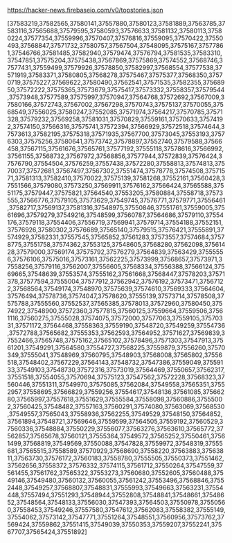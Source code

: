 https://hacker-news.firebaseio.com/v0/topstories.json

[37583219,37582565,37580141,37557880,37580123,37581889,37563785,37583116,37565688,37579595,37580593,37576633,37581132,37580113,37580224,37577354,37559996,37570407,37576816,37559095,37570422,37550493,37568847,37571732,37580757,37567504,37548095,37575167,37577861,37546766,37581485,37582940,37579474,37576794,37581535,37583310,37547851,37575204,37575438,37567869,37575869,37574552,37568746,37577431,37559499,37579926,37578850,37582997,37568554,37577538,37571919,37583371,37580805,37568278,37575467,37575377,37568350,37570719,37575227,37569622,37580490,37562541,37571535,37582355,37568950,37572222,37575365,37573679,37575417,37573332,37558357,37579544,37573948,37577589,37575997,37570947,37564768,37572692,37567009,37580166,37572743,37567002,37567298,37570743,37575137,37570055,37568549,37556025,37580247,37552085,37571974,37564217,37570785,37571328,37579232,37569258,37581031,37570829,37559161,37570633,37574192,37574150,37566316,37575741,37572394,37566929,37572518,37574644,37573613,37582195,37575318,37571935,37567700,37573045,37553193,37576303,37575256,37580641,37573742,37578897,37552740,37579588,37566458,37567115,37561676,37565761,37577192,37555118,37578616,37566992,37561155,37568732,37567972,37568856,37577944,37572839,37576424,37576790,37554504,37576259,37557438,37572280,37558813,37574813,37570037,37572681,37567497,37567302,37551474,37578778,37574508,37571571,37581313,37582410,37570022,37575139,37581268,37552161,37560428,37551566,37579080,37573250,37569911,37576162,37566424,37565588,37551175,37579447,37575821,37564540,37553205,37580884,37558718,37573555,37566776,37579105,37573629,37549745,37576771,37579771,37556461,37582717,37569137,37581316,37548975,37550846,37551761,37559005,37561696,37579279,37549216,37548599,37560787,37564686,37579110,37554176,37579118,37554406,37556719,37569941,37579714,37554188,37552151,37576926,37580302,37576689,37565140,37579515,37576421,37555891,37574929,37582331,37557545,37565852,37561283,37573557,37574684,37578775,37551758,37574362,37553125,37548605,37568280,37562098,37561428,37579000,37569174,37575792,37576279,37564839,37563429,37555556,37576106,37575016,37573161,37562225,37573999,37568657,37573971,37558256,37579116,37562007,37556605,37568334,37556388,37566124,37569665,37548639,37553574,37555162,37561668,37568447,37578203,37571378,37577594,37555004,37577912,37562942,37576192,37573471,37567122,37568564,37549174,37548970,37575639,37574610,37569333,37564604,37576494,37578736,37574047,37578620,37555139,37573714,37578508,37575788,37555560,37552537,37565385,37578013,37572960,37580450,37574922,37548900,37572360,37577815,37560125,37559664,37559506,37561116,37560275,37555028,37574075,37572000,37577063,37559105,37570331,37571172,37564468,37558363,37559190,37548720,37549259,37554736,37572788,37565682,37555353,37562593,37564952,37571627,37569839,37552466,37565748,37575162,37565102,37578496,37571303,37547913,37561201,37549291,37564580,37554727,37568225,37559879,37556260,37570349,37555041,37548969,37560795,37548903,37568008,37565802,37556518,37548402,37567229,37564143,37548732,37547386,37559049,37559133,37549103,37548730,37572316,37573019,37564469,37550657,37562317,37551518,37554055,37570694,37575123,37547562,37572228,37568323,37560446,37551311,37549970,37575085,37562084,37549558,37565351,37552957,37558695,37566829,37559256,37554617,37548136,37561085,37566280,37565997,37557618,37551629,37555584,37558098,37560886,37555002,37560425,37548482,37557163,37560291,37574080,37563069,37568530,37549557,37565043,37558936,37562255,37549529,37548150,37564852,37561894,37548721,37569646,37559599,37564505,37559192,37560529,37560336,37548884,37550229,37556077,37563276,37563610,37565772,37562857,37565678,37560121,37555364,37549572,37565252,37550461,37561499,37568819,37549569,37550088,37547828,37559972,37548319,37555681,37565515,37558589,37570929,37568690,37558220,37563883,37563811,37563730,37576172,37560183,37558780,37555505,37550373,37551462,37562656,37558372,37576332,37574115,37561712,37550264,37547559,37561455,37561762,37565322,37553273,37560680,37552605,37560488,37549146,37549480,37560132,37560055,37561242,37553496,37568846,37552448,37549257,37568807,37548831,37555993,37549663,37563231,37554448,37557494,37551293,37548944,37552808,37548841,37548661,37548652,37548564,37548133,37556030,37547393,37564503,37550978,37550560,37558453,37549246,37557580,37547612,37562083,37558382,37555149,37554062,37573142,37547771,37551264,37548551,37560956,37573762,37569424,37559862,37551415,37549039,37550353,37559207,37552241,37567707,37565424,37551892]